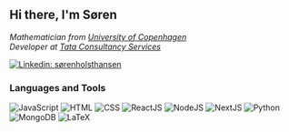 <h2> Hi there, I'm Søren</h2>
<p><em>
  Mathematician from <a href="https://www.ku.dk/english/">University of Copenhagen</a><br>
  Developer at <a href="https://www.tcs.com/">Tata Consultancy Services</a>
</em></p>

[![Linkedin: sørenholsthansen](https://img.shields.io/badge/-Søren_Holst_Hansen-blue?style=for-the-badge&logo=Linkedin&logoColor=white&link=https://www.linkedin.com/in/søren-holst-hansen/)](https://www.linkedin.com/in/søren-holst-hansen/)
<!--
[![GitHub Soren Holst Hansen](https://img.shields.io/github/followers/SorenHolstHansen?label=follow&style=social)](https://github.com/SorenHolstHansen)
-->

<h3>Languages and Tools</h3>

![JavaScript](https://img.shields.io/badge/JavaScript-F7DF1E?style=for-the-badge&logo=JavaScript&logoColor=black&link=https://www.javascript.com/)
![HTML](https://img.shields.io/badge/HTML-E34F26?style=for-the-badge&logo=HTML5&logoColor=white)
![CSS](https://img.shields.io/badge/CSS-1572B6?style=for-the-badge&logo=CSS3&logoColor=white)
![ReactJS](https://img.shields.io/badge/React-61DAFB?style=for-the-badge&logo=React&logoColor=white)
![NodeJS](https://img.shields.io/badge/Node.js-339933?style=for-the-badge&logo=Node.js&logoColor=white)
![NextJS](https://img.shields.io/badge/Next.js-000?style=for-the-badge&logo=Next.js&logoColor=white)
![Python](https://img.shields.io/badge/Python-3776AB?style=for-the-badge&logo=Python&logoColor=white)
![MongoDB](https://img.shields.io/badge/MondoDB-47A248?style=for-the-badge&logo=MongoDB&logoColor=white)
![LaTeX](https://img.shields.io/badge/LaTeX-008080?style=for-the-badge&logo=LaTeX&logoColor=white)



<!--
**SorenHolstHansen/SorenHolstHansen** is a ✨ _special_ ✨ repository because its `README.md` (this file) appears on your GitHub profile.

Here are some ideas to get you started:

- 🔭 I’m currently working on ...
- 🌱 I’m currently learning ...
- 👯 I’m looking to collaborate on ...
- 🤔 I’m looking for help with ...
- 💬 Ask me about ...
- 📫 How to reach me: ...
- 😄 Pronouns: ...
- ⚡ Fun fact: ...
-->

